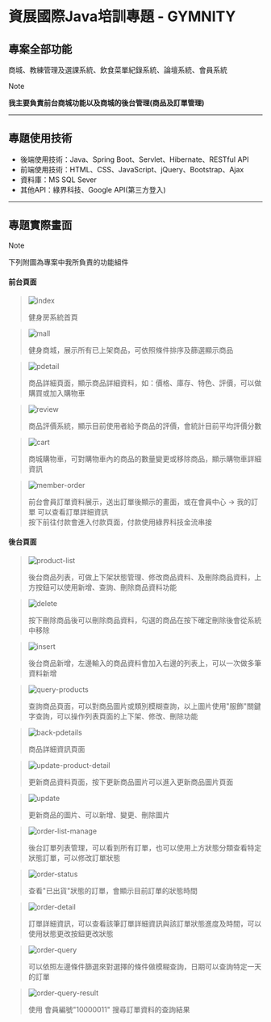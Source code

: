 資展國際Java培訓專題 - GYMNITY
===
## 專案全部功能
商城、教練管理及選課系統、飲食菜單紀錄系統、論壇系統、會員系統  
> [!NOTE]
> **我主要負責前台商城功能以及商城的後台管理(商品及訂單管理)**
- - -
## 專題使用技術
 * 後端使用技術：Java、Spring Boot、Servlet、Hibernate、RESTful API
 * 前端使用技術：HTML、CSS、JavaScript、jQuery、Bootstrap、Ajax
 * 資料庫：MS SQL Sever
 * 其他API：綠界科技、Google API(第三方登入)
- - -

## 專題實際畫面
> [!NOTE]
> 下列附圖為專案中我所負責的功能組件
#### 前台頁面
> ![index](https://imgur.com/0pPb6kd.png)
>   
> 健身房系統首頁

> ![mall](https://imgur.com/SLjXufK.png)
>  
> 健身商城，展示所有已上架商品，可依照條件排序及篩選顯示商品
  
> ![pdetail](https://imgur.com/YMHpDSh.png)
>
> 商品詳細頁面，顯示商品詳細資料，如：價格、庫存、特色、評價，可以做購買或加入購物車

> ![review](https://imgur.com/tPonPsF.png)
>
> 商品評價系統，顯示目前使用者給予商品的評價，會統計目前平均評價分數
  
> ![cart](https://imgur.com/x8miJwE.png)
>
> 商城購物車，可對購物車內的商品的數量變更或移除商品，顯示購物車詳細資訊
  
> ![member-order](https://imgur.com/6g7kfCd.png)
>
> 前台會員訂單資料展示，送出訂單後顯示的畫面，或在會員中心 → 我的訂單 可以查看訂單詳細資訊  
> 按下前往付款會進入付款頁面，付款使用綠界科技金流串接
  
#### 後台頁面
> ![product-list](https://imgur.com/NBMAu7R.png)
>
> 後台商品列表，可做上下架狀態管理、修改商品資料、及刪除商品資料，上方按鈕可以使用新增、查詢、刪除商品資料功能
  
> ![delete](https://imgur.com/dbTDAlV.png)
>
> 按下刪除商品後可以刪除商品資料，勾選的商品在按下確定刪除後會從系統中移除
  
> ![insert](https://imgur.com/88WFclt.png)
>  
> 後台商品新增，左邊輸入的商品資料會加入右邊的列表上，可以一次做多筆資料新增
  
> ![query-products](https://imgur.com/sSgOR3p.png)
>
> 查詢商品頁面，可以對商品圖片或類別模糊查詢，以上圖片使用"服飾"關鍵字查詢，可以操作列表頁面的上下架、修改、刪除功能
  
> ![back-pdetails](https://imgur.com/uaneV7V.png)
>
> 商品詳細資訊頁面
  
> ![update-product-detail](https://imgur.com/kbEJXzn.png)
>
> 更新商品資料頁面，按下更新商品圖片可以進入更新商品圖片頁面
  
> ![update](https://imgur.com/7Je6gBn.png)
>  
> 更新商品的圖片、可以新增、變更、刪除圖片
  
> ![order-list-manage](https://imgur.com/fpE5SEn.png)
>
> 後台訂單列表管理，可以看到所有訂單，也可以使用上方狀態分類查看特定狀態訂單，可以修改訂單狀態

> ![order-status](https://imgur.com/WxgISGP.png)
>
> 查看"已出貨"狀態的訂單，會顯示目前訂單的狀態時間
  
> ![order-detail](https://imgur.com/EUClTls.png)
>  
> 訂單詳細資訊，可以查看該筆訂單詳細資訊與該訂單狀態進度及時間，可以使用狀態更改按鈕更改狀態
  
> ![order-query](https://imgur.com/M9Mbif1.png)
>
> 可以依照左邊條件篩選來對選擇的條件做模糊查詢，日期可以查詢特定一天的訂單

> ![order-query-result](https://imgur.com/gQd7Wa8.png)
>
> 使用 會員編號"10000011" 搜尋訂單資料的查詢結果
